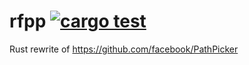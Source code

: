 # rfpp [![cargo test](https://github.com/psyclaudeZ/rfpp/actions/workflows/cargo_test.yml/badge.svg)](https://github.com/psyclaudeZ/rfpp/actions/workflows/cargo_test.yml)
Rust rewrite of https://github.com/facebook/PathPicker
